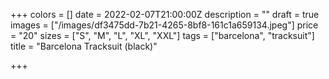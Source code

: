+++
colors = []
date = 2022-02-07T21:00:00Z
description = ""
draft = true
images = ["/images/df3475dd-7b21-4265-8bf8-161c1a659134.jpeg"]
price = "20"
sizes = ["S", "M", "L", "XL", "XXL"]
tags = ["barcelona", "tracksuit"]
title = "Barcelona Tracksuit (black)"

+++
